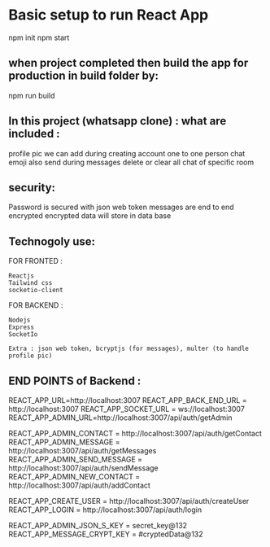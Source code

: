 # Basic setup to run React App

npm init
npm start

## when project completed then build the app for production in build folder by:

npm run build

## In this project (whatsapp clone) : what are included :

profile pic we can add during creating account
one to one person chat
emoji also send during messages
delete or clear all chat of specific room

## security:

Password is secured with json web token
messages are end to end encrypted
encrypted data will store in data base

## Technogoly use:

FOR FRONTED :

    Reactjs
    Tailwind css
    socketio-client

FOR BACKEND :

    Nodejs
    Express
    SocketIo

    Extra : json web token, bcryptjs (for messages), multer (to handle profile pic)

## END POINTS of Backend :

REACT_APP_URL=http://localhost:3007
REACT_APP_BACK_END_URL = http://localhost:3007
REACT_APP_SOCKET_URL = ws://localhost:3007
REACT_APP_ADMIN_URL=http://localhost:3007/api/auth/getAdmin

REACT_APP_ADMIN_CONTACT = http://localhost:3007/api/auth/getContact
REACT_APP_ADMIN_MESSAGE = http://localhost:3007/api/auth/getMessages
REACT_APP_ADMIN_SEND_MESSAGE = http://localhost:3007/api/auth/sendMessage
REACT_APP_ADMIN_NEW_CONTACT = http://localhost:3007/api/auth/addContact

REACT_APP_CREATE_USER = http://localhost:3007/api/auth/createUser
REACT_APP_LOGIN = http://localhost:3007/api/auth/login

REACT_APP_ADMIN_JSON_S_KEY = secret_key@132
REACT_APP_MESSAGE_CRYPT_KEY = #cryptedData@132
